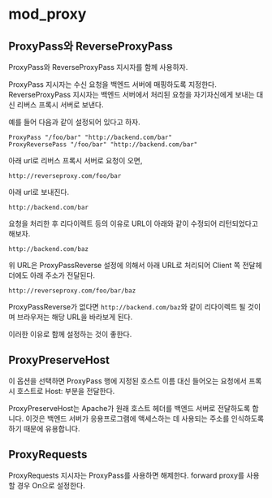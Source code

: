 # mod\_proxy

## ProxyPass와 ReverseProxyPass

ProxyPass와 ReverseProxyPass 지시자를 함께 사용하자.

ProxyPass 지시자는 수신 요청을 백엔드 서버에 매핑하도록 지정한다. ReverseProxyPass 지시자는 백엔드 서버에서 처리된 요청을 자기자신에게 보내는 대신 리버스 프록시 서버로 보낸다.

예를 들어 다음과 같이 설정되어 있다고 하자.

```text
ProxyPass "/foo/bar" "http://backend.com/bar"
ProxyReversePass "/foo/bar" "http://backend.com/bar"
```

아래 url로 리버스 프록시 서버로 요청이 오면,

```text
http://reverseproxy.com/foo/bar
```

아래 url로 보내진다.

```text
http://backend.com/bar
```

요청을 처리한 후 리다이렉트 등의 이유로 URL이 아래와 같이 수정되어 리턴되었다고 해보자.

```text
http://backend.com/baz
```

위 URL은 ProxyPassReverse 설정에 의해서 아래 URL로 처리되어 Client 쪽 전달헤더에도 아래 주소가 전달된다.

```text
http://reverseproxy.com/foo/bar/baz
```

ProxyPassReverse가 없다면 `http://backend.com/baz`와 같이 리다이렉트 될 것이며 브라우저는 해당 URL을 바라보게 된다.

이러한 이유로 함께 설정하는 것이 좋한다.

## ProxyPreserveHost

이 옵션을 선택하면 ProxyPass 행에 지정된 호스트 이름 대신 들어오는 요청에서 프록시 호스트로 Host: 부분을 전달한다.

ProxyPreserveHost는 Apache가 원래 호스트 헤더를 백엔드 서버로 전달하도록 합니다. 이것은 백엔드 서버가 응용프로그램에 액세스하는 데 사용되는 주소를 인식하도록 하기 때문에 유용합니다.

## ProxyRequests

ProxyRequests 지시자는 ProxyPass를 사용하면 해제한다. forward proxy를 사용할 경우 On으로 설정한다.



